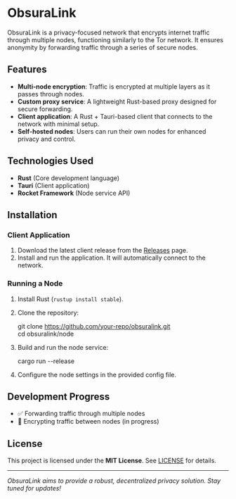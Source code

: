 # ObsuraLink  

ObsuraLink is a privacy-focused network that encrypts internet traffic through multiple nodes, functioning similarly to the Tor network. It ensures anonymity by forwarding traffic through a series of secure nodes.  

## Features  

- **Multi-node encryption**: Traffic is encrypted at multiple layers as it passes through nodes.  
- **Custom proxy service**: A lightweight Rust-based proxy designed for secure forwarding.  
- **Client application**: A Rust + Tauri-based client that connects to the network with minimal setup.  
- **Self-hosted nodes**: Users can run their own nodes for enhanced privacy and control.  

## Technologies Used  

- **Rust** (Core development language)  
- **Tauri** (Client application)  
- **Rocket Framework** (Node service API)  

## Installation  

### Client Application  
1. Download the latest client release from the [Releases](https://github.com/your-repo/releases) page.  
2. Install and run the application. It will automatically connect to the network.  

### Running a Node  
1. Install Rust (`rustup install stable`).  
2. Clone the repository:  

   git clone https://github.com/your-repo/obsuralink.git  
   cd obsuralink/node  

3. Build and run the node service:  

   cargo run --release  

4. Configure the node settings in the provided config file.  

## Development Progress  

- ✅ Forwarding traffic through multiple nodes  
- 🚧 Encrypting traffic between nodes (in progress)  
  

## License  

This project is licensed under the **MIT License**. See [LICENSE](LICENSE) for details.  

---

*ObsuraLink aims to provide a robust, decentralized privacy solution. Stay tuned for updates!*  